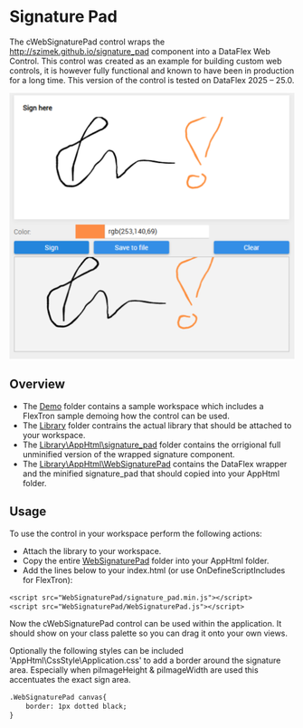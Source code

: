 # Signature Pad
The cWebSignaturePad control wraps the http://szimek.github.io/signature_pad component into a DataFlex Web Control. This control was created as an example for building custom web controls, it is however fully functional and known to have been in production for a long time. This version of the control is tested on DataFlex 2025 – 25.0.

![WebSignaturePad Screenshot](./WebSignaturePad.png)

## Overview
- The [Demo](Demo) folder contains a sample workspace which includes a FlexTron sample demoing how the control can be used.
- The [Library](Library) folder contrains the actual library that should be attached to your workspace.
- The [Library\AppHtml\signature_pad](Library\AppHtml\signature_pad) folder contains the orrigional full unminified version of the wrapped signature component.
- The [Library\AppHtml\WebSignaturePad](Library\AppHtml\WebSignaturePad) contains the DataFlex wrapper and the minified signature_pad that should copied into your AppHtml folder.

## Usage
To use the control in your workspace perform the following actions:
- Attach the library to your workspace.
- Copy the entire [WebSignaturePad](Library\AppHtml\WebSignaturePad) folder into your AppHtml folder. 
- Add the lines below to your index.html (or use OnDefineScriptIncludes for FlexTron):
```
<script src="WebSignaturePad/signature_pad.min.js"></script>
<script src="WebSignaturePad/WebSignaturePad.js"></script>
```
 
Now the cWebSignaturePad control can be used within the application. It should show on your class palette so you can drag it onto your own views.

Optionally the following styles can be included 'AppHtml\CssStyle\Application.css' to add a border around the signature area. Especially when piImageHeight & piImageWidth are used this accentuates the exact sign area.
```
.WebSignaturePad canvas{
    border: 1px dotted black;
}
```
